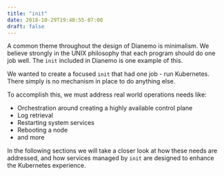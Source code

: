 ```yaml
---
title: "init"
date: 2018-10-29T19:40:55-07:00
draft: false
---
```


A common theme throughout the design of Dianemo is minimalism.
We believe strongly in the UNIX philosophy that each program should do one job well.
The `init` included in Dianemo is one example of this.

We wanted to create a focused `init` that had one job - run Kubernetes.
There simply is no mechanism in place to do anything else.

To accomplish this, we must address real world operations needs like:

- Orchestration around creating a highly available control plane
- Log retrieval
- Restarting system services
- Rebooting a node
- and more

In the following sections we will take a closer look at how these needs are addressed, and how services managed by `init` are designed to enhance the Kubernetes experience.
